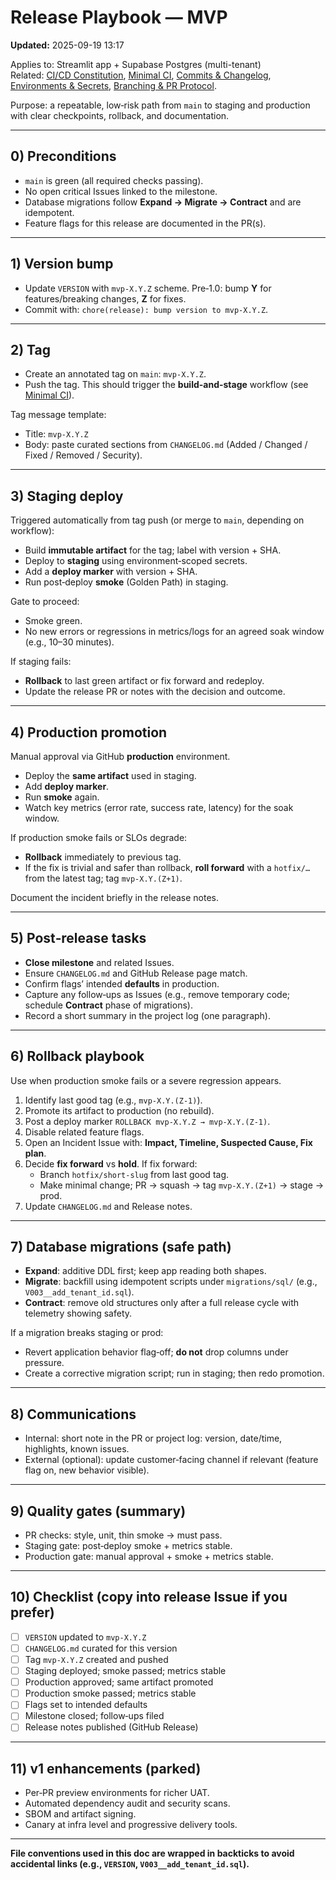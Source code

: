# Release Playbook — MVP
**Updated:** 2025-09-19 13:17

Applies to: Streamlit app + Supabase Postgres (multi-tenant)  
Related: [CI/CD Constitution](../policy/ci_cd_constitution.md), [Minimal CI](../policy/ci_minimal.md), [Commits & Changelog](../policy/commits_and_changelog.md), [Environments & Secrets](../policy/env_and_secrets.md), [Branching & PR Protocol](../policy/branching_and_prs.md).

Purpose: a repeatable, low‑risk path from `main` to staging and production with clear checkpoints, rollback, and documentation.

---

## 0) Preconditions
- `main` is green (all required checks passing).  
- No open critical Issues linked to the milestone.  
- Database migrations follow **Expand → Migrate → Contract** and are idempotent.  
- Feature flags for this release are documented in the PR(s).

---

## 1) Version bump
- Update `VERSION` with `mvp-X.Y.Z` scheme. Pre‑1.0: bump **Y** for features/breaking changes, **Z** for fixes.  
- Commit with: `chore(release): bump version to mvp-X.Y.Z`.

---

## 2) Tag
- Create an annotated tag on `main`: `mvp-X.Y.Z`.  
- Push the tag. This should trigger the **build-and-stage** workflow (see [Minimal CI](../policy/ci_minimal.md)).

Tag message template:
- Title: `mvp-X.Y.Z`  
- Body: paste curated sections from `CHANGELOG.md` (Added / Changed / Fixed / Removed / Security).

---

## 3) Staging deploy
Triggered automatically from tag push (or merge to `main`, depending on workflow):

- Build **immutable artifact** for the tag; label with version + SHA.  
- Deploy to **staging** using environment‑scoped secrets.  
- Add a **deploy marker** with version + SHA.  
- Run post‑deploy **smoke** (Golden Path) in staging.

Gate to proceed:
- Smoke green.  
- No new errors or regressions in metrics/logs for an agreed soak window (e.g., 10–30 minutes).

If staging fails:
- **Rollback** to last green artifact or fix forward and redeploy.  
- Update the release PR or notes with the decision and outcome.

---

## 4) Production promotion
Manual approval via GitHub **production** environment.

- Deploy the **same artifact** used in staging.  
- Add **deploy marker**.  
- Run **smoke** again.  
- Watch key metrics (error rate, success rate, latency) for the soak window.

If production smoke fails or SLOs degrade:
- **Rollback** immediately to previous tag.  
- If the fix is trivial and safer than rollback, **roll forward** with a `hotfix/…` from the latest tag; tag `mvp-X.Y.(Z+1)`.

Document the incident briefly in the release notes.

---

## 5) Post‑release tasks
- **Close milestone** and related Issues.  
- Ensure `CHANGELOG.md` and GitHub Release page match.  
- Confirm flags’ intended **defaults** in production.  
- Capture any follow‑ups as Issues (e.g., remove temporary code; schedule **Contract** phase of migrations).  
- Record a short summary in the project log (one paragraph).

---

## 6) Rollback playbook
Use when production smoke fails or a severe regression appears.

1. Identify last good tag (e.g., `mvp-X.Y.(Z-1)`).  
2. Promote its artifact to production (no rebuild).  
3. Post a deploy marker `ROLLBACK mvp-X.Y.Z → mvp-X.Y.(Z-1)`.  
4. Disable related feature flags.  
5. Open an Incident Issue with: **Impact, Timeline, Suspected Cause, Fix plan**.  
6. Decide **fix forward** vs **hold**. If fix forward:
   - Branch `hotfix/short-slug` from last good tag.  
   - Make minimal change; PR → squash → tag `mvp-X.Y.(Z+1)` → stage → prod.  
7. Update `CHANGELOG.md` and Release notes.

---

## 7) Database migrations (safe path)
- **Expand**: additive DDL first; keep app reading both shapes.  
- **Migrate**: backfill using idempotent scripts under `migrations/sql/` (e.g., `V003__add_tenant_id.sql`).  
- **Contract**: remove old structures only after a full release cycle with telemetry showing safety.

If a migration breaks staging or prod:
- Revert application behavior flag‑off; **do not** drop columns under pressure.  
- Create a corrective migration script; run in staging; then redo promotion.

---

## 8) Communications
- Internal: short note in the PR or project log: version, date/time, highlights, known issues.  
- External (optional): update customer‑facing channel if relevant (feature flag on, new behavior visible).

---

## 9) Quality gates (summary)
- PR checks: style, unit, thin smoke → must pass.  
- Staging gate: post‑deploy smoke + metrics stable.  
- Production gate: manual approval + smoke + metrics stable.

---

## 10) Checklist (copy into release Issue if you prefer)
- [ ] `VERSION` updated to `mvp-X.Y.Z`  
- [ ] `CHANGELOG.md` curated for this version  
- [ ] Tag `mvp-X.Y.Z` created and pushed  
- [ ] Staging deployed; smoke passed; metrics stable  
- [ ] Production approved; same artifact promoted  
- [ ] Production smoke passed; metrics stable  
- [ ] Flags set to intended defaults  
- [ ] Milestone closed; follow‑ups filed  
- [ ] Release notes published (GitHub Release)

---

## 11) v1 enhancements (parked)
- Per‑PR preview environments for richer UAT.  
- Automated dependency audit and security scans.  
- SBOM and artifact signing.  
- Canary at infra level and progressive delivery tools.

---

**File conventions used in this doc are wrapped in backticks to avoid accidental links (e.g., `VERSION`, `V003__add_tenant_id.sql`).**

